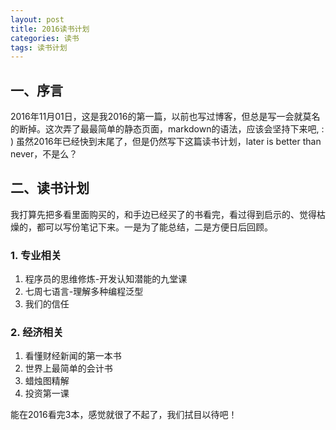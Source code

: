 ```yaml
---
layout: post
title: 2016读书计划
categories: 读书
tags: 读书计划
---
```

## 一、序言
2016年11月01日，这是我2016的第一篇，以前也写过博客，但总是写一会就莫名的断掉。这次弄了最最简单的静态页面，markdown的语法，应该会坚持下来吧, : )
虽然2016年已经快到末尾了，但是仍然写下这篇读书计划，later is better than never，不是么？

## 二、读书计划
我打算先把多看里面购买的，和手边已经买了的书看完，看过得到启示的、觉得枯燥的，都可以写份笔记下来。一是为了能总结，二是方便日后回顾。

### 1. 专业相关
1. 程序员的思维修炼-开发认知潜能的九堂课
2. 七周七语言-理解多种编程泛型
3. 我们的信任

### 2. 经济相关  
1. 看懂财经新闻的第一本书
2. 世界上最简单的会计书
3. 蜡烛图精解
4. 投资第一课

能在2016看完3本，感觉就很了不起了，我们拭目以待吧！